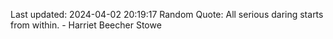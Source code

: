 Last updated: 2024-04-02 20:19:17
Random Quote: All serious daring starts from within. - Harriet Beecher Stowe